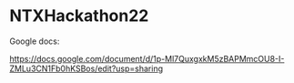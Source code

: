 # NTXHackathon22

Google docs:

https://docs.google.com/document/d/1p-Ml7QuxgxkM5zBAPMmcOU8-I-ZMLu3CN1Fb0hKSBos/edit?usp=sharing